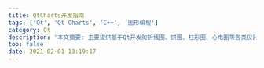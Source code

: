 ```yaml
---
title: QtCharts开发指南
tags: ['Qt', 'Qt Charts', 'C++', '图形编程']
category: Qt
description: '本文摘要: 主要提供基于Qt开发的折线图、饼图、柱形图、心电图等各类仪器设备的动态与静态图表的实现思路'
top: false
date: 2021-02-01 13:19:17
---
```

